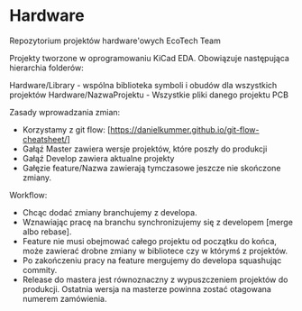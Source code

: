 # Hardware
Repozytorium projektów hardware'owych EcoTech Team

Projekty tworzone w oprogramowaniu KiCad EDA. Obowiązuje następująca hierarchia folderów:

Hardware/Library - wspólna biblioteka symboli i obudów dla wszystkich projektów
Hardware/NazwaProjektu - Wszystkie pliki danego projektu PCB

Zasady wprowadzania zmian:
- Korzystamy z git flow: [https://danielkummer.github.io/git-flow-cheatsheet/]
- Gałąź Master zawiera wersje projektów, które poszły do produkcji
- Gałąź Develop zawiera aktualne projekty
- Gałęzie feature/Nazwa zawierają tymczasowe jeszcze nie skończone zmiany.

Workflow:
- Chcąc dodać zmiany branchujemy z developa.
- Wznawiając pracę na branchu synchronizujemy się z developem [merge albo rebase].
- Feature nie musi obejmować całego projektu od początku do końca, może zawierać drobne zmiany w bibliotece czy w którymś z projektów.
- Po zakończeniu pracy na feature mergujemy do developa squashując commity.
- Release do mastera jest równoznaczny z wypuszczeniem projektów do produkcji. Ostatnia wersja na masterze powinna zostać otagowana numerem zamówienia.

